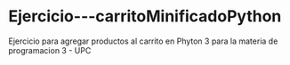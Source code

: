 # Ejercicio---carritoMinificadoPython
Ejercicio para agregar productos al carrito en Phyton 3 para la materia de programacion 3 - UPC
